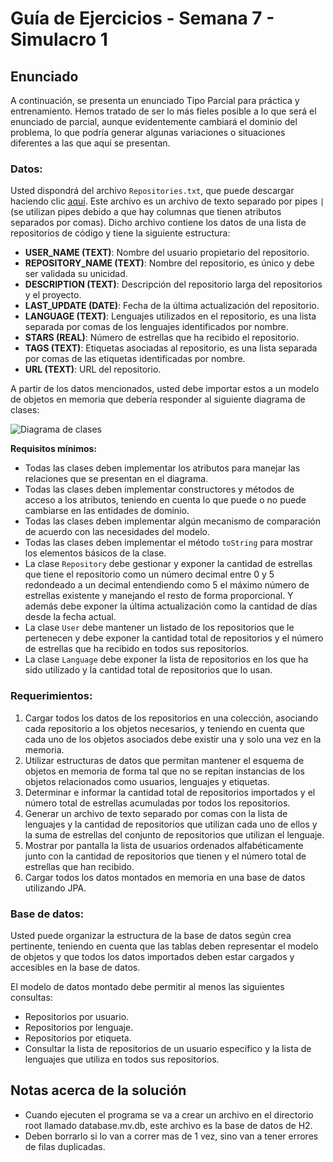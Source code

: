 # Guía de Ejercicios - Semana 7 - Simulacro 1

## Enunciado

A continuación, se presenta un enunciado Tipo Parcial para práctica y entrenamiento. Hemos tratado de ser lo más fieles posible a lo que será el enunciado de parcial, aunque evidentemente cambiará el dominio del problema, lo que podría generar algunas variaciones o situaciones diferentes a las que aquí se presentan.

### **Datos:**

Usted dispondrá del archivo `Repositories.txt`, que puede descargar haciendo clic [aquí](https://uv.frc.utn.edu.ar/draftfile.php/10038/user/draft/764595071/REPOSITORIES.txt). Este archivo es un archivo de texto separado por pipes `|` (se utilizan pipes debido a que hay columnas que tienen atributos separados por comas). Dicho archivo contiene los datos de una lista de repositorios de código y tiene la siguiente estructura:

- **USER_NAME (TEXT)**: Nombre del usuario propietario del repositorio.
- **REPOSITORY_NAME (TEXT)**: Nombre del repositorio, es único y debe ser validada su unicidad.
- **DESCRIPTION (TEXT)**: Descripción del repositorio larga del repositorios y el proyecto.
- **LAST_UPDATE (DATE)**: Fecha de la última actualización del repositorio.
- **LANGUAGE (TEXT)**: Lenguajes utilizados en el repositorio, es una lista separada por comas de los lenguajes identificados por nombre.
- **STARS (REAL)**: Número de estrellas que ha recibido el repositorio.
- **TAGS (TEXT)**: Etiquetas asociadas al repositorio, es una lista separada por comas de las etiquetas identificadas por nombre.
- **URL (TEXT)**: URL del repositorio.

A partir de los datos mencionados, usted debe importar estos a un modelo de objetos en memoria que debería responder al siguiente diagrama de clases:

![Diagrama de clases](https://yuml.me/138a66f7.png)

**Requisitos mínimos:**

- Todas las clases deben implementar los atributos para manejar las relaciones que se presentan en el diagrama.
- Todas las clases deben implementar constructores y métodos de acceso a los atributos, teniendo en cuenta lo que puede o no puede cambiarse en las entidades de dominio.
- Todas las clases deben implementar algún mecanismo de comparación de acuerdo con las necesidades del modelo.
- Todas las clases deben implementar el método `toString` para mostrar los elementos básicos de la clase.
- La clase `Repository` debe gestionar y exponer la cantidad de estrellas que tiene el repositorio como un número decimal entre 0 y 5 redondeado a un decimal entendiendo como 5 el máximo número de estrellas existente y manejando el resto de forma proporcional. Y además debe exponer la última actualización como la cantidad de días desde la fecha actual.
- La clase `User` debe mantener un listado de los repositorios que le pertenecen y debe exponer la cantidad total de repositorios y el número de estrellas que ha recibido en todos sus repositorios.
- La clase `Language` debe exponer la lista de repositorios en los que ha sido utilizado y la cantidad total de repositorios que lo usan.

### **Requerimientos:**

1. Cargar todos los datos de los repositorios en una colección, asociando cada repositorio a los objetos necesarios, y teniendo en cuenta que cada uno de los objetos asociados debe existir una y solo una vez en la memoria.
2. Utilizar estructuras de datos que permitan mantener el esquema de objetos en memoria de forma tal que no se repitan instancias de los objetos relacionados como usuarios, lenguajes y etiquetas.
3. Determinar e informar la cantidad total de repositorios importados y el número total de estrellas acumuladas por todos los repositorios.
4. Generar un archivo de texto separado por comas con la lista de lenguajes y la cantidad de repositorios que utilizan cada uno de ellos y la suma de estrellas del conjunto de repositorios que utilizan el lenguaje.
5. Mostrar por pantalla la lista de usuarios ordenados alfabéticamente junto con la cantidad de repositorios que tienen y el número total de estrellas que han recibido.
6. Cargar todos los datos montados en memoria en una base de datos utilizando JPA.

### **Base de datos:**

Usted puede organizar la estructura de la base de datos según crea pertinente, teniendo en cuenta que las tablas deben representar el modelo de objetos y que todos los datos importados deben estar cargados y accesibles en la base de datos.

El modelo de datos montado debe permitir al menos las siguientes consultas:

- Repositorios por usuario.
- Repositorios por lenguaje.
- Repositorios por etiqueta.
- Consultar la lista de repositorios de un usuario específico y la lista de lenguajes que utiliza en todos sus repositorios.

## Notas acerca de la solución

- Cuando ejecuten el programa se va a crear un archivo en el directorio root llamado database.mv.db, este archivo es la base de datos de H2. 
- Deben borrarlo si lo van a correr mas de 1 vez, sino van a tener errores de filas duplicadas.
